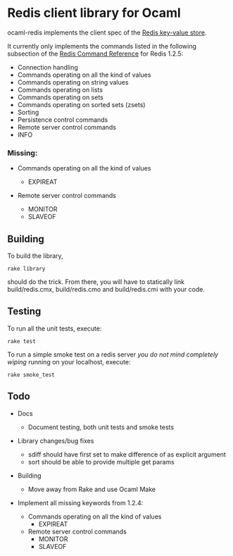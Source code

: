Redis client library for Ocaml
==============================

ocaml-redis implements the client spec of the [Redis key-value store](http://code.google.com/p/redis/).

It currently only implements the commands listed in the following subsection of the [Redis Command Reference](http://code.google.com/p/redis/wiki/CommandReference) for Redis 1.2.5:

 * Connection handling
 * Commands operating on all the kind of values
 * Commands operating on string values
 * Commands operating on lists
 * Commands operating on sets
 * Commands operating on sorted sets (zsets)
 * Sorting
 * Persistence control commands
 * Remote server control commands
  * INFO

### Missing:

* Commands operating on all the kind of values
    * EXPIREAT

* Remote server control commands
    * MONITOR
    * SLAVEOF

Building
--------

To build the library,

    rake library

should do the trick. From there, you will have to statically link build/redis.cmx, build/redis.cmo and build/redis.cmi with your code.

Testing
-------

To run all the unit tests, execute:

    rake test

To run a simple smoke test on a redis server *you do not mind completely wiping* running on your localhost, execute:

    rake smoke_test

Todo
----

 * Docs
     * Document testing, both unit tests and smoke tests
 * Library changes/bug fixes
     * sdiff should have first set to make difference of as explicit argument
     * sort should be able to provide multiple get params
 * Building
     * Move away from Rake and use Ocaml Make

 * Implement all missing keywords from 1.2.4:
     * Commands operating on all the kind of values
         * EXPIREAT
     * Remote server control commands
         * MONITOR
         * SLAVEOF
